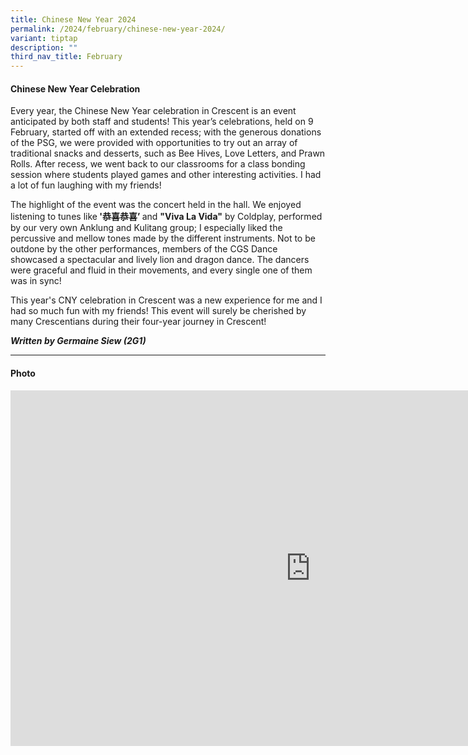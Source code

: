 ```yaml
---
title: Chinese New Year 2024
permalink: /2024/february/chinese-new-year-2024/
variant: tiptap
description: ""
third_nav_title: February
---
```

<h4>Chinese New Year Celebration</h4>
<p>Every year, the Chinese New Year celebration in Crescent is an event anticipated
by both staff and students! This year’s celebrations, held on 9 February,
started off with an extended recess; with the generous donations of the
PSG, we were provided with opportunities to try out an array of traditional
snacks and desserts, such as Bee Hives, Love Letters, and Prawn Rolls.
After recess, we went back to our classrooms for a class bonding session
where students played games and other interesting activities. I had a lot
of fun laughing with my friends!</p>
<p>The highlight of the event was the concert held in the hall. We enjoyed
listening to tunes like<strong> '恭喜恭喜’ </strong>and <strong>"Viva La Vida"</strong> by
Coldplay, performed by our very own Anklung and Kulitang group; I especially
liked the percussive and mellow tones made by the different instruments.
Not to be outdone by the other performances, members of the CGS Dance showcased
a spectacular and lively lion and dragon dance. The dancers were graceful
and fluid in their movements, and every single one of them was in sync!</p>
<p>This year's CNY celebration in Crescent was a new experience for me and
I had so much fun with my friends! This event will surely be cherished
by many Crescentians during their four-year journey in Crescent!</p>
<p></p>
<p><strong><em>Written by Germaine Siew (2G1)</em></strong>
</p>
<p></p>
<p></p>
<hr>
<h4>Photo</h4>
<div class="iframe-wrapper">
<iframe height="569" width="960" allowfullscreen="true" frameborder="0" src="https://docs.google.com/presentation/d/e/2PACX-1vRvkYfN3o5hNuL5yxXAMMfpB7oDHtOWCu_5vfReri3ZFjCXZTWiwFlgRKrpbBL2gRjd_VGq6MQM1P48/embed?start=true&amp;loop=true&amp;delayms=3000"></iframe>
</div>
<p></p>